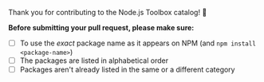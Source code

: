 Thank you for contributing to the Node.js Toolbox catalog! 🙏

**Before submitting your pull request, please make sure:**

- [ ] To use the _exact_ package name as it appears on NPM (and `npm install <package-name>`)
- [ ] The packages are listed in alphabetical order
- [ ] Packages aren't already listed in the same or a different category
